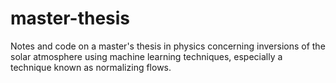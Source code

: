 # master-thesis
Notes and code on a master's thesis in physics concerning inversions of the solar atmosphere using machine learning techniques, especially a technique known as normalizing flows.
